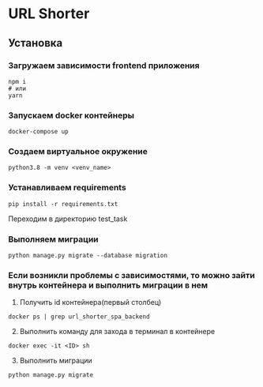 # URL Shorter

## Установка

### Загружаем зависимости frontend приложения
```shell
npm i
# или 
yarn
```

### Запускаем docker контейнеры
```shell
docker-compose up
```

### Создаем виртуальное окружение

```shell
python3.8 -m venv <venv_name>
```

### Устанавливаем requirements

```shell
pip install -r requirements.txt
```

Переходим в директорию test_task


### Выполняем миграции

```shell
python manage.py migrate --database migration
```

### Если возникли проблемы с зависимостями, то можно зайти внутрь контейнера и выполнить миграции в нем

1. Получить id контейнера(первый столбец)
```shell
docker ps | grep url_shorter_spa_backend
```
2. Выполнить команду для захода в терминал в контейнере

```shell
docker exec -it <ID> sh
```
3. Выполнить миграции 
```shell
python manage.py migrate
```
